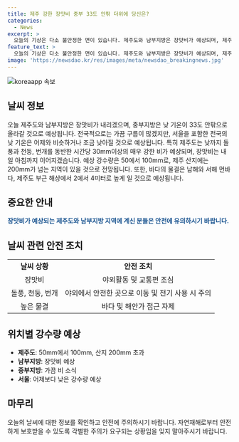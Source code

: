 ```yaml
---
title: 제주 강한 장맛비 중부 33도 안팎 더위에 당신은?
categories:
  - News
excerpt: >
  오늘의 기상은 다소 불안정한 면이 있습니다. 제주도와 남부지방은 장맛비가 예상되며, 제주도에는 매우 강한 비와 돌풍, 천둥, 번개가 예상됩니다. 남부지방의 기온은 낮아지겠지만, 중부지방은 33도 안팎으로 오를 전망입니다. 전국적으로 가끔 구름이 많겠으나, 제주도와 남부지방은 흐린 가운데 비가 내릴 것으로 보입니다. 특히 제주도는 내일 아침까지 장맛비가 이어지며, 높은 강우량이 예상됩니다. 함께 제보 가능한 연락처와 KBS뉴스를 구독할 수 있는 방법이 안내되었습니다.
feature_text: >
  오늘의 기상은 다소 불안정한 면이 있습니다. 제주도와 남부지방은 장맛비가 예상되며, 제주도에는 매우 강한 비와 돌풍, 천둥, 번개가 예상됩니다. 남부지방의 기온은 낮아지겠지만, 중부지방은 33도 안팎으로 오를 전망입니다. 전국적으로 가끔 구름이 많겠으나, 제주도와 남부지방은 흐린 가운데 비가 내릴 것으로 보입니다. 특히 제주도는 내일 아침까지 장맛비가 이어지며, 높은 강우량이 예상됩니다. 함께 제보 가능한 연락처와 KBS뉴스를 구독할 수 있는 방법이 안내되었습니다.
image: 'https://newsdao.kr/res/images/meta/newsdao_breakingnews.jpg'
---
```


<p><img src="https://newsdao.kr/res/images/meta/newsdao_breakingnews.jpg" alt="koreaapp 속보" /></p>

<h2 data-ke-size="size26">날씨 정보</h2>

<p data-ke-size="size16">오늘 제주도와 남부지방은 장맛비가 내리겠으며, 중부지방은 낮 기온이 33도 안팎으로 올라갈 것으로 예상됩니다. 전국적으로는 가끔 구름이 많겠지만, 서울을 포함한 전국의 낮 기온은 어제와 비슷하거나 조금 낮아질 것으로 예상됩니다. 특히 제주도는 낮까지 돌풍과 천둥, 번개를 동반한 시간당 30mm이상의 매우 강한 비가 예상되며, 장맛비는 내일 아침까지 이어지겠습니다. 예상 강수량은 50에서 100mm로, 제주 산지에는 200mm가 넘는 지역이 있을 것으로 전망됩니다. 또한, 바다의 물결은 남해와 서해 먼바다, 제주도 부근 해상에서 2에서 4미터로 높게 일 것으로 예상됩니다.</p>

<h2 data-ke-size="size26">중요한 안내</h2>

<p data-ke-size="size16"><b><span style="color: #1a5490;">장맛비가 예상되는 제주도와 남부지방 지역에 계신 분들은 안전에 유의하시기 바랍니다.</span></b></p>

<h2 data-ke-size="size26">날씨 관련 안전 조치</h2>

<table>
<tbody>
<tr>
<td style="text-align: center; height: 17px;"><b>날씨 상황</b></td>
<td style="text-align: center; height: 17px;"><b>안전 조치</b></td>
</tr>
<tr>
<td style="text-align: center; height: 17px;">장맛비</td>
<td style="text-align: center; height: 17px;">야외활동 및 교통편 조심</td>
</tr>
<tr>
<td style="text-align: center; height: 17px;">돌풍, 천둥, 번개</td>
<td style="text-align: center; height: 17px;">야외에서 안전한 곳으로 이동 및 전기 사용 시 주의</td>
</tr>
<tr>
<td style="text-align: center; height: 17px;">높은 물결</td>
<td style="text-align: center; height: 17px;">바다 및 해안가 접근 자제</td>
</tr>
</tbody>
</table>

<h2 data-ke-size="size26">위치별 강수량 예상</h2>

<ul>
<li><b>제주도</b>: 50mm에서 100mm, 산지 200mm 초과</li>
<li><b>남부지방</b>: 장맛비 예상</li>
<li><b>중부지방</b>: 가끔 비 소식</li>
<li><b>서울</b>: 어제보다 낮은 강수량 예상</li>
</ul>

<h2 data-ke-size="size26">마무리</h2>

<p data-ke-size="size16">오늘의 날씨에 대한 정보를 확인하고 안전에 주의하시기 바랍니다. 자연재해로부터 안전하게 보호받을 수 있도록 각별한 주의가 요구되는 상황임을 잊지 말아주시기 바랍니다.</p>

<p data-ke-size="size16">&nbsp;</p>

